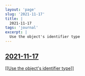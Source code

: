 ```yaml
---
layout: 'page'
slug: '2021-11-17'
title: |
  2021-11-17
tags: 'journal'
excerpt: |
  Use the object's identifier type
---
```


<h2 class="text-3xl font-semibold mb-4"><a class="rounded-sm focus:outline-none focus:ring-2 focus:ring-offset-2 dark:focus:ring-offset-gray-900 dark:focus:ring-pink-400 focus:ring-pink-700" href="/journals/2021-11-17">2021-11-17</a></h2>

<div class="space-y-3">
<div class="element-block ml-0"><div class="flex-1"><a class="text-teal-700 dark:text-teal-400 rounded-sm group focus:outline-none focus:ring-2 focus:ring-offset-2 dark:focus:ring-offset-gray-900 dark:focus:ring-pink-400 focus:ring-pink-700" href="/pages/use-the-objects-identifier-type"><span class="text-gray-300 dark:text-gray-500 group-hover:text-teal-900">[[</span>Use the object's identifier type<span class="text-gray-300 dark:text-gray-500 group-hover:text-teal-900">]]</span></a></div></div>
</div>



